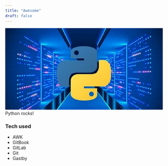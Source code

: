 ```yaml
---
title: "Awesome"
draft: false
---
```

![image alt text](images/python1.jpg)
Python rocks!
### Tech used
* AWK
* GitBook
* GitLab
* Git
* Gastby
